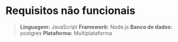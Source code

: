 # Requisitos não funcionais

> **Linguagem:** JavaScript
> **Framework:** Node.js
> **Banco de dados:** postgres
> **Plataforma:** Multiplataforma
